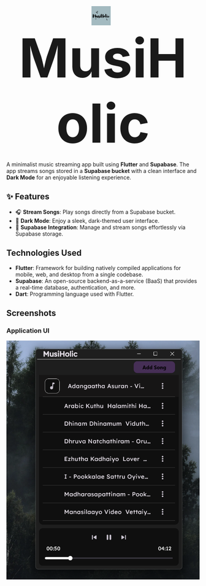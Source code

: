 <p align="center">
  <img src="screenshots/musiholic.png" alt="App Icon" width="50" style="vertical-align: middle; margin-right: 10px;">
  <span style="font-size: 10em; font-weight: bold;">MusiHolic</span>
</p>

A minimalist music streaming app built using **Flutter** and **Supabase**. The app streams songs stored in a **Supabase bucket** with a clean interface and **Dark Mode** for an enjoyable listening experience.

## ✨ Features

- 🎧 **Stream Songs**: Play songs directly from a Supabase bucket.
- 🌙 **Dark Mode**: Enjoy a sleek, dark-themed user interface.
- 📂 **Supabase Integration**: Manage and stream songs effortlessly via Supabase storage.

## Technologies Used

- **Flutter**: Framework for building natively compiled applications for mobile, web, and desktop from a single codebase.
- **Supabase**: An open-source backend-as-a-service (BaaS) that provides a real-time database, authentication, and more.
- **Dart**: Programming language used with Flutter.

## Screenshots

### Application UI
![Music UI](screenshots/1.png)
